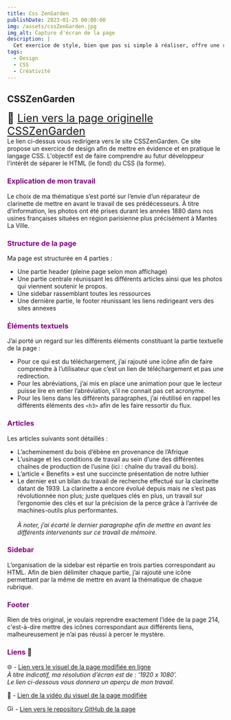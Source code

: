 ```yaml
---
title: Css ZenGarden
publishDate: 2023-01-25 00:00:00
img: /assets/cssZenGarden.jpg
img_alt: Capture d'écran de la page
description: |
  Cet exercice de style, bien que pas si simple à réaliser, offre une réelle opportunité de comprendre en profondeur le rôle du HTML et celui du CSS !
tags:
  - Design
  - CSS
  - Créativité
---
```


## CSSZenGarden

<span style="font-size: 25px;">🔗 [Lien vers la page originelle CSSZenGarden](https://www.csszengarden.com/tr/francais/)</span></br>
Le lien ci-dessus vous redirigera vers le site CSSZenGarden. Ce site propose un exercice de design afin de mettre en évidence et en pratique le langage CSS. L'objectif est de faire comprendre au futur développeur l'intérêt de séparer le HTML (le fond) du CSS (la forme).

### <font color="purple">Explication de mon travail</font>

Le choix de ma thématique s’est porté sur l’envie d’un réparateur de clarinette de mettre en avant le travail de ses prédécesseurs. À titre d’information, les photos ont été prises durant les années 1880 dans nos usines françaises situées en région parisienne plus précisément à Mantes La Ville.

### <font color="purple">Structure de la page</font>

Ma page est structurée en 4 parties :

* Une partie header (pleine page selon mon affichage)
* Une partie centrale réunissant les différents articles ainsi que les photos qui viennent soutenir le propos.
* Une sidebar rassemblant toutes les ressources
* Une dernière partie, le footer réunissant les liens redirigeant vers des sites annexes  

### <font color="purple">Éléments textuels</font>

J’ai porté un regard sur les différents éléments constituant la partie textuelle de la page :

* Pour ce qui est du téléchargement, j’ai rajouté une icône afin de faire comprendre à l’utilisateur que c’est un lien de téléchargement et pas une redirection.
* Pour les abréviations, j’ai mis en place une animation pour que le lecteur puisse lire en entier l’abréviation, s’il ne connait pas cet acronyme.
* Pour les liens dans les différents paragraphes, j’ai réutilisé en rappel les différents éléments des `<h3>` afin de les faire ressortir du flux.    

### <font color="purple">Articles</font>

Les articles suivants sont détaillés :

* L’acheminement du bois d’ébène en provenance de l’Afrique
* L’usinage et les conditions de travail au sein d’une des différentes chaînes de production de l’usine (ici : chaîne du travail du bois).
* L’article « Benefits » est une succincte présentation de notre luthier
* Le dernier est un bilan du travail de recherche effectué sur la clarinette datant de 1939. La clarinette a encore évolué depuis mais ne s’est pas révolutionnée non plus;
 juste quelques clés en plus, un travail sur l’ergonomie des clés et sur la précision de la perce grâce à l’arrivée de machines-outils plus performantes.</br></br>
*À noter, j’ai écarté le dernier paragraphe afin de mettre en avant les différents intervenants sur ce travail de mémoire.*  

### <font color="purple">Sidebar</font>

L’organisation de la sidebar est répartie en trois parties correspondant au HTML. Afin de bien délimiter chaque partie, j’ai rajouté une icône permettant par la même de mettre en avant la thématique de chaque rubrique.

### <font color="purple">Footer</font>

Rien de très original, je voulais reprendre exactement l’idée de la page 214, c'est-à-dire mettre des icônes correspondant aux différents liens,
 malheureusement je n’ai pas réussi à percer le mystère.  

### <font color="purple">Liens</font> 🔗

🌐 - <a href="https://n-blet.github.io/CSSZenGarden/" target="_blank">Lien vers le visuel de la page modifiée en ligne</a></br>
*À titre indicatif, ma résolution d’écran est de : ‘1920 x 1080’. </br>Le lien ci-dessous vous donnera un aperçu de mon travail.*

🎥 - <a href="https://1drv.ms/v/s!Anvag74D4iR_p0eb8_RZtroT4qqv?e=WKvoRD" target="_blank">Lien de la vidéo du visuel de la page modifiée</a>

<img src="https://github.githubassets.com/images/icons/emoji/octocat.png" alt="GitHub" width="15" height="15"> - <a href="https://github.com/N-BLET/CSSZenGarden" target="_blank">Lien vers le repository GitHub de la page</a>

